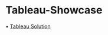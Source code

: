 # Tableau-Showcase

  • [Tableau Solution](https://public.tableau.com/profile/rebekah.rowland#!/vizhome/TableauShowcase2_0/MostPopularStartingTimeBasedonTimeofDay)
  
